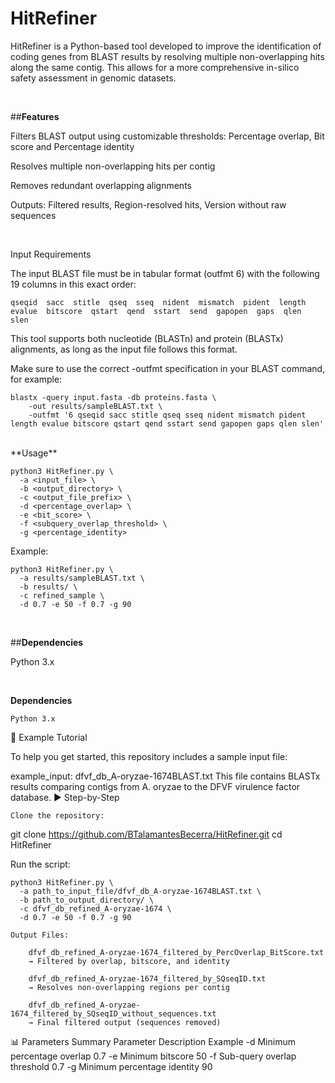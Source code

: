 # HitRefiner

HitRefiner is a Python-based tool developed to improve the identification of coding genes from BLAST results by resolving multiple non-overlapping hits along the same contig. This allows for a more comprehensive in-silico safety assessment in genomic datasets.

<br>

##**Features**

Filters BLAST output using customizable thresholds: Percentage overlap, Bit score and Percentage identity

Resolves multiple non-overlapping hits per contig

Removes redundant overlapping alignments

Outputs: Filtered results, Region-resolved hits, Version without raw sequences

<br>

Input Requirements

The input BLAST file must be in tabular format (outfmt 6) with the following 19 columns in this exact order:

    qseqid  sacc  stitle  qseq  sseq  nident  mismatch  pident  length  evalue  bitscore  qstart  qend  sstart  send  gapopen  gaps  qlen  slen

This tool supports both nucleotide (BLASTn) and protein (BLASTx) alignments, as long as the input file follows this format.

Make sure to use the correct -outfmt specification in your BLAST command, for example:

    blastx -query input.fasta -db proteins.fasta \
        -out results/sampleBLAST.txt \
        -outfmt '6 qseqid sacc stitle qseq sseq nident mismatch pident length evalue bitscore qstart qend sstart send gapopen gaps qlen slen'

<br>
**Usage**

    python3 HitRefiner.py \
      -a <input_file> \
      -b <output_directory> \
      -c <output_file_prefix> \
      -d <percentage_overlap> \
      -e <bit_score> \
      -f <subquery_overlap_threshold> \
      -g <percentage_identity>

Example:

    python3 HitRefiner.py \
      -a results/sampleBLAST.txt \
      -b results/ \
      -c refined_sample \
      -d 0.7 -e 50 -f 0.7 -g 90

<br>

##**Dependencies**

Python 3.x

<br>


**Dependencies**

    Python 3.x


🧪 Example Tutorial

To help you get started, this repository includes a sample input file:

example_input: dfvf_db_A-oryzae-1674BLAST.txt
This file contains BLASTx results comparing contigs from A. oryzae to the DFVF virulence factor database.
▶️ Step-by-Step

    Clone the repository:

git clone https://github.com/BTalamantesBecerra/HitRefiner.git
cd HitRefiner

Run the script:

    python3 HitRefiner.py \
      -a path_to_input_file/dfvf_db_A-oryzae-1674BLAST.txt \
      -b path_to_output_directory/ \
      -c dfvf_db_refined_A-oryzae-1674 \
      -d 0.7 -e 50 -f 0.7 -g 90

    Output Files:

        dfvf_db_refined_A-oryzae-1674_filtered_by_PercOverlap_BitScore.txt
        → Filtered by overlap, bitscore, and identity

        dfvf_db_refined_A-oryzae-1674_filtered_by_SQseqID.txt
        → Resolves non-overlapping regions per contig

        dfvf_db_refined_A-oryzae-1674_filtered_by_SQseqID_without_sequences.txt
        → Final filtered output (sequences removed)

📊 Parameters Summary
Parameter	Description	Example
-d	Minimum percentage overlap	0.7
-e	Minimum bitscore	50
-f	Sub-query overlap threshold	0.7
-g	Minimum percentage identity	90
